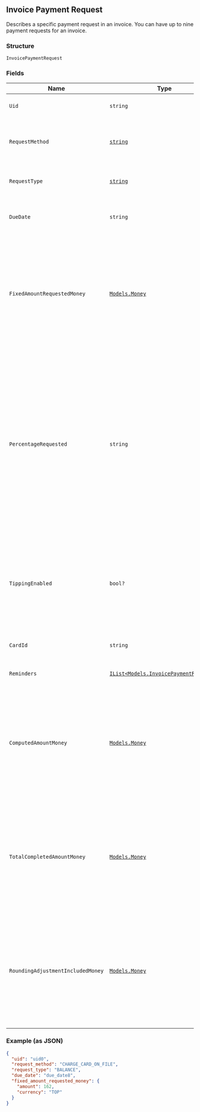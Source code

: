 ## Invoice Payment Request

Describes a specific payment request in an invoice. You can have 
up to nine payment requests for an invoice.

### Structure

`InvoicePaymentRequest`

### Fields

| Name | Type | Tags | Description |
|  --- | --- | --- | --- |
| `Uid` | `string` | Optional | The Square-generated ID of the payment request in an [invoice](#type-invoice). |
| `RequestMethod` | [`string`](/doc/models/invoice-request-method.md) | Optional | Specifies the action for Square to take for processing the invoice. For example, <br>email the invoice, charge a customer's card on file, or do nothing. |
| `RequestType` | [`string`](/doc/models/invoice-request-type.md) | Optional | Identifies the type of the payment request. For more information, <br>see [Payment request](TBD). |
| `DueDate` | `string` | Optional | The due date (in the invoice location's time zone) for the payment request. <br>After this date, the invoice becomes overdue. |
| `FixedAmountRequestedMoney` | [`Models.Money`](/doc/models/money.md) | Optional | Represents an amount of money. `Money` fields can be signed or unsigned.<br>Fields that do not explicitly define whether they are signed or unsigned are<br>considered unsigned and can only hold positive amounts. For signed fields, the<br>sign of the value indicates the purpose of the money transfer. See<br>[Working with Monetary Amounts](https://developer.squareup.com/docs/build-basics/working-with-monetary-amounts)<br>for more information. |
| `PercentageRequested` | `string` | Optional | Specifies the amount for the payment request in percentage:<br><br>- When the payment `request_type` is `DEPOSIT`, it is the percentage of the order total amount.<br>- When the payment `request_type` is `INSTALLMENT`, it is the percentage of the order total less <br>the deposit, if requested. The sum of the `percentage_requested` in all installment <br>payment requests must be equal to 100.<br><br>You cannot specify this when the payment `request_type` is `BALANCE` or when the <br>payment request specifies the `fixed_amount_requested_money` field. |
| `TippingEnabled` | `bool?` | Optional | If set to true, the Square-hosted invoice page (the `public_url` field of the invoice) <br>provides a place for the customer to pay a tip. <br><br>This field is allowed only on the final payment request  <br>and the payment `request_type` must be `BALANCE` or `INSTALLMENT`. |
| `CardId` | `string` | Optional | If the request method is `CHARGE_CARD_ON_FILE`, this field provides the <br>card to charge. |
| `Reminders` | [`IList<Models.InvoicePaymentReminder>`](/doc/models/invoice-payment-reminder.md) | Optional | A list of one or more reminders to send for the payment request. |
| `ComputedAmountMoney` | [`Models.Money`](/doc/models/money.md) | Optional | Represents an amount of money. `Money` fields can be signed or unsigned.<br>Fields that do not explicitly define whether they are signed or unsigned are<br>considered unsigned and can only hold positive amounts. For signed fields, the<br>sign of the value indicates the purpose of the money transfer. See<br>[Working with Monetary Amounts](https://developer.squareup.com/docs/build-basics/working-with-monetary-amounts)<br>for more information. |
| `TotalCompletedAmountMoney` | [`Models.Money`](/doc/models/money.md) | Optional | Represents an amount of money. `Money` fields can be signed or unsigned.<br>Fields that do not explicitly define whether they are signed or unsigned are<br>considered unsigned and can only hold positive amounts. For signed fields, the<br>sign of the value indicates the purpose of the money transfer. See<br>[Working with Monetary Amounts](https://developer.squareup.com/docs/build-basics/working-with-monetary-amounts)<br>for more information. |
| `RoundingAdjustmentIncludedMoney` | [`Models.Money`](/doc/models/money.md) | Optional | Represents an amount of money. `Money` fields can be signed or unsigned.<br>Fields that do not explicitly define whether they are signed or unsigned are<br>considered unsigned and can only hold positive amounts. For signed fields, the<br>sign of the value indicates the purpose of the money transfer. See<br>[Working with Monetary Amounts](https://developer.squareup.com/docs/build-basics/working-with-monetary-amounts)<br>for more information. |

### Example (as JSON)

```json
{
  "uid": "uid0",
  "request_method": "CHARGE_CARD_ON_FILE",
  "request_type": "BALANCE",
  "due_date": "due_date8",
  "fixed_amount_requested_money": {
    "amount": 162,
    "currency": "TOP"
  }
}
```

